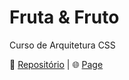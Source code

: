 # Fruta & Fruto
 Curso de Arquitetura CSS
 
 📃 <a href='#'>Repositório</a> | 🌐 <a href='https://github.com/Melo-Luisa/Fruta_e_Fruto'>Page</a> 
 
 
